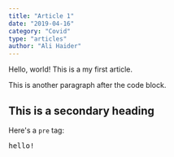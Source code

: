 ```yaml
---
title: "Article 1"
date: "2019-04-16"
category: "Covid"
type: "articles"
author: "Ali Haider"
---
```


Hello, world! This is a my first article.

This is another paragraph after the code block.

## This is a secondary heading

Here's a `pre` tag:

<pre>hello!</pre>
